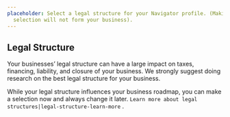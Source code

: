 ```yaml
---
placeholder: Select a legal structure for your Navigator profile. (Making a
  selection will not form your business).
---
```

## Legal Structure

Your businesses’ legal structure can have a large impact on taxes, financing, liability, and closure of your business. We strongly suggest doing research on the best legal structure for your business.

While your legal structure influences your business roadmap, you can make a selection now and always change it later. `Learn more about legal structures|legal-structure-learn-more` .